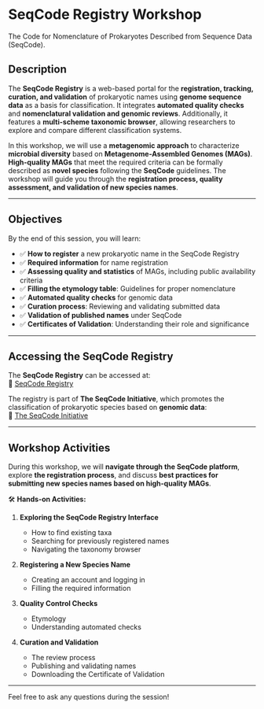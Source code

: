# SeqCode Registry Workshop

The Code for Nomenclature of Prokaryotes Described from Sequence Data (SeqCode).

## Description  

The **SeqCode Registry** is a web-based portal for the **registration, tracking, curation, and validation** of prokaryotic names using **genome sequence data** as a basis for classification. It integrates **automated quality checks** and **nomenclatural validation and genomic reviews**. Additionally, it features a **multi-scheme taxonomic browser**, allowing researchers to explore and compare different classification systems.  

In this workshop, we will use a **metagenomic approach** to characterize **microbial diversity** based on **Metagenome-Assembled Genomes (MAGs)**. **High-quality MAGs** that meet the required criteria can be formally described as **novel species** following the **SeqCode** guidelines. The workshop will guide you through the **registration process, quality assessment, and validation of new species names**.

---

## Objectives  

By the end of this session, you will learn:  
- ✅ **How to register** a new prokaryotic name in the SeqCode Registry  
- ✅ **Required information** for name registration  
- ✅ **Assessing quality and statistics** of MAGs, including public availability criteria  
- ✅ **Filling the etymology table**: Guidelines for proper nomenclature  
- ✅ **Automated quality checks** for genomic data  
- ✅ **Curation process**: Reviewing and validating submitted data  
- ✅ **Validation of published names** under SeqCode  
- ✅ **Certificates of Validation**: Understanding their role and significance  

---

## Accessing the SeqCode Registry  

The **SeqCode Registry** can be accessed at:  
🔗 [SeqCode Registry](https://seqco.de/)  

The registry is part of **The SeqCode Initiative**, which promotes the classification of prokaryotic species based on **genomic data**:  
🔗 [The SeqCode Initiative](https://seqco.de/initiative)  

---

## Workshop Activities  

During this workshop, we will **navigate through the SeqCode platform**, explore **the registration process**, and discuss **best practices for submitting new species names based on high-quality MAGs**. 

🛠 **Hands-on Activities:**  
1. **Exploring the SeqCode Registry Interface**  
   - How to find existing taxa  
   - Searching for previously registered names  
   - Navigating the taxonomy browser  

2. **Registering a New Species Name**  
   - Creating an account and logging in  
   - Filling the required information    

3. **Quality Control Checks**  
   - Etymology
   - Understanding automated checks  

4. **Curation and Validation**  
   - The review process  
   - Publishing and validating names  
   - Downloading the Certificate of Validation  

---

Feel free to ask any questions during the session!

